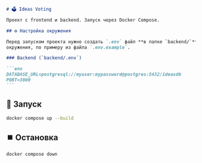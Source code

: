 ````markdown
# 🗳️ Ideas Voting

Проект с frontend и backend. Запуск через Docker Compose.

## ⚙️ Настройка окружения

Перед запуском проекта нужно создать `.env` файл **в папке `backend/`** и указать в нём переменные
окружения, по примеру из файла `.env.example`.

### Backend (`backend/.env`)

```env
DATABASE_URL=postgresql://myuser:mypassword@postgres:5432/ideasdb
PORT=3000
```
````

## 🚀 Запуск

```bash
docker compose up --build
```

## ⏹️ Остановка

```bash
docker compose down
```

